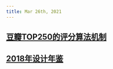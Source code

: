 ```yaml
---
title: Mar 26th, 2021
---
```


## [豆瓣TOP250的评分算法机制](https://www.williamlong.info/archives/6385.html)
## [2018年设计年鉴](https://dn-clients.teambition.net/TeambitionUED/TeambitionUED%202018%20%E8%AE%BE%E8%AE%A1%E6%96%B9%E6%B3%95%E5%B9%B4%E9%89%B4.pdf)

